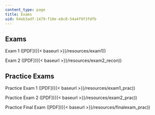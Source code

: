 ```yaml
---
content_type: page
title: Exams
uid: 64eb3adf-1479-f10e-e8c0-54a4f9f3fdfb
---
```


Exams
-----

Exam 1 ([PDF]({{< baseurl >}}/resources/exam1))

Exam 2 ([PDF]({{< baseurl >}}/resources/exam2_recon))

Practice Exams
--------------

Practice Exam 1 ([PDF]({{< baseurl >}}/resources/exam1_prac))

Practice Exam 2 ([PDF]({{< baseurl >}}/resources/exam2_prac))

Practice Final Exam ([PDF]({{< baseurl >}}/resources/finalexam_prac))